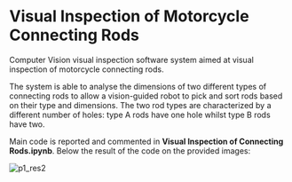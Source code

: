 # Visual Inspection of Motorcycle Connecting Rods
Computer Vision visual inspection software system aimed at visual inspection of motorcycle connecting rods.

The system is able to analyse the dimensions of two different types of connecting rods to allow a vision-guided robot to pick and sort rods based on their type and dimensions. The two rod types are characterized by a different number of holes: type A rods have one hole whilst type B rods have two.

Main code is reported and commented in __Visual Inspection of Connecting Rods.ipynb__. Below the result of the code on the provided images:

![p1_res2](https://github.com/Censolo/Visual-Inspection-of-Motorcycle-Connecting-Rods/assets/20042147/c6000093-1281-47a1-ad96-d3a91ce8e42e)
